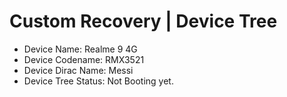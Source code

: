 # Custom Recovery | Device Tree
* Device Name: Realme 9 4G
* Device Codename: RMX3521
* Device Dirac Name: Messi
* Device Tree Status: Not Booting yet.
